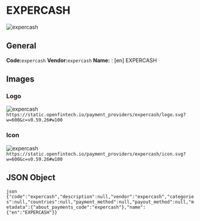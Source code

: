 # EXPERCASH 
![expercash](https://static.openfintech.io/payment_providers/expercash/logo.svg?w=600&c=v0.59.26#w100) 
## General 
**Code:**`expercash` 
**Vendor:**`expercash` 
**Name:** 
:	[en] EXPERCASH 
## Images 
### Logo 
![expercash](https://static.openfintech.io/payment_providers/expercash/logo.svg?w=600&c=v0.59.26#w100) 
``` https://static.openfintech.io/payment_providers/expercash/logo.svg?w=600&c=v0.59.26#w100 ``` 
### Icon 
![expercash](https://static.openfintech.io/payment_providers/expercash/icon.svg?w=600&c=v0.59.26#w100) 
``` https://static.openfintech.io/payment_providers/expercash/icon.svg?w=600&c=v0.59.26#w100 ``` 
## JSON Object 
```json {"code":"expercash","description":null,"vendor":"expercash","categories":null,"countries":null,"payment_method":null,"payout_method":null,"metadata":{"about_payments_code":"expercash"},"name":{"en":"EXPERCASH"}} ``` 
